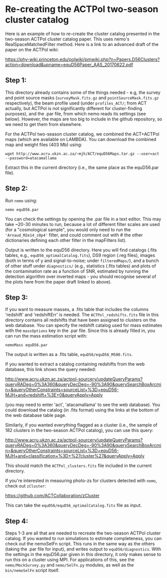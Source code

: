 # Re-creating the ACTPol two-season cluster catalog

Here is an example of how to re-create the cluster catalog presented 
in the two-season ACTPol cluster catalog paper. This uses nemo's
RealSpaceMatchedFilter method. Here is a link to an advanced draft
of the paper on the ACTPol wiki:

<https://phy-wiki.princeton.edu/polwiki/pmwiki.php?n=Papers.D56Clusters?action=download&upname=equD56Paper_AAS_20170622.pdf>

## Step 1:

This directory already contains some of the things needed - e.g, the
survey and point source masks (`surveyMask.fits.gz` and 
`pointSourceMask.fits.gz` respectively), the beam profile used (under 
`profiles_ACT/`; from ACT actually, but ACTPol is not significantly 
different for cluster-finding purposes), and the .par file, from which
nemo reads its settings (see below). However, the maps are too big to
include in the github repository, so we need to get them from 
elsewhere.

For the ACTPol two-season cluster catalog, we combined the ACT+ACTPol
maps (which are available on LAMBDA). You can download the combined 
map and weight files (403 Mb) using:

```
wget http://www.acru.ukzn.ac.za/~mjh/ACT/equD56Maps.tar.gz --user=act --password=atacamallama
```

Extract this in the current directory (i.e., the same place as the 
equD56.par file). 

## Step 2:

Run `nemo` using:

```
nemo equD56.par
```

You can check the settings by opening the .par file in a text editor.
This may take ~20-30 minutes to run, because a lot of different filter
scales are used (for a "cosmological sample", you would only need to
run the `'Arnaud_M2e14_z0p4'` filter, and could comment out with # the
other dictionaries defining each other filter in the mapFilters 
list).

Output is written to the equD56 directory. Here you will find 
catalogs (.fits tables, e.g., `equD56_optimalCatalog.fits`), DS9 region
(.reg files), images (both in terms of y and signal-to-noise; under
`filteredMaps/`), and a bunch of other stuff under `diagnostics/` (e.g.,
statistics (.fits tables) and plots of the contamination rate as a 
function of SNR, estimated by running the detection algorithm over 
inverted maps - you should recognise several of the plots here from
the paper draft linked to above).

## Step 3:

If you want to measure masses, a .fits table that includes the columns
'redshift' and 'redshiftErr' is needed. The `ACTPol_redshifts.fits` file
in this directory contains all redshifts that have been assigned to 
clusters on the web database. You can specify the redshift catalog 
used for mass estimates with the `massOptions` key in the .par file. 
Since this is already filled in, you can run the mass estimation 
script with:

```
nemoMass equD56.par
```

The output is written as a .fits table, `equD56/equD56_M500.fits`.

If you wanted to extract a catalog containing redshifts from the web 
database, this link shows the query needed:

<http://www.acru.ukzn.ac.za/actpol-sourcery/updateQueryParams?queryRADeg=0%3A360&queryDecDeg=-90%3A90&querySearchBoxArcmin=&queryOtherConstraints=sourceList+%3D+equD56-MJH+and+redshift+%3E+0&queryApply=Apply>

(you may need to enter 'act', 'atacamallama' to see the web database).
You could download the catalog (in .fits format) using the links at
the bottom of the web database table page.

Similarly, if you wanted everything flagged as a cluster (i.e., the
sample of 182 clusters in the two-season ACTPol catalog), you can use
this query:

<http://www.acru.ukzn.ac.za/actpol-sourcery/updateQueryParams?queryRADeg=0%3A360&queryDecDeg=-90%3A90&querySearchBoxArcmin=&queryOtherConstraints=sourceList+%3D+equD56-MJH+and+classification+%3D+%27cluster%27&queryApply=Apply>

This should match the `ACTPol_clusters.fits` file included in the 
current directory.

If you're interested in measuring photo-zs for clusters detected with
`nemo`, check out `zCluster`: 

<https://github.com/ACTCollaboration/zCluster>

This can take the `equD56/equD56_optimalCatalog.fits` file as input.

## Step 4:

Steps 1-3 are all that are needed to recreate the two-season ACTPol
cluster catalog. If you wanted to run simulations to estimate 
completeness, you can check out the nemoSelFn script. This runs in the
same way as the others (taking the .par file for input), and writes
output to `equD56/diagnostics`. With the settings in the equD56.par 
given in this directory, it only makes sense to run this on a cluster
using MPI. For applications of this, see the `nemo/MockSurvey.py` and 
`nemo/SelFn.py` modules, as well as the `bin/nemoSelFn` script itself.

